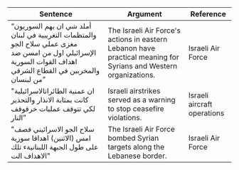 | Sentence | Argument | Reference |
|---|---|---|
| “أملد شي ان يهم السوريون والمتظمات التغريبية في لبنان مغزى عملي سلاح الجو الإسرائيلي اول من امسن ضد اهداف القوات السورية والمخربين في القطاع الشرقي من لبنسان” | The Israeli Air Force's actions in eastern Lebanon have practical meaning for Syrians and Western organizations. | Israeli Air Force |
| "ان عمنية الطائراتالاسرائيلية كانت بمثابة الانذار والتحذير لكي تتوقف عمليات خرقوقف النار” | Israeli airstrikes served as a warning to stop ceasefire violations. | Israeli aircraft operations |
| "سلاح الجو الاسرائيني قصف امس (الاثنين) اهداقا سورية على طول الجبهة اللبنانيةء تلك الاهداف الت" | The Israeli Air Force bombed Syrian targets along the Lebanese border. | Israeli Air Force |

```